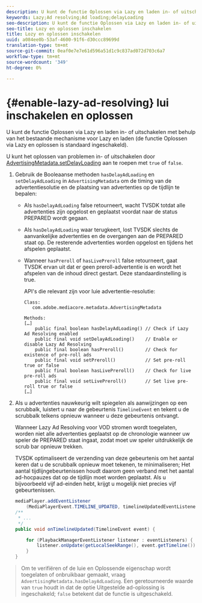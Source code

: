 ```yaml
---
description: U kunt de functie Oplossen via Lazy en laden in- of uitschakelen met behulp van het bestaande mechanisme voor Lazy en laden (de functie Oplossen via Lazy en oplossen is standaard ingeschakeld).
keywords: Lazy;Ad resolving;Ad loading;delayLoading
seo-description: U kunt de functie Oplossen via Lazy en laden in- of uitschakelen met behulp van het bestaande mechanisme voor Lazy en laden (de functie Oplossen via Lazy en oplossen is standaard ingeschakeld).
seo-title: Lozy en oplossen inschakelen
title: Lozy en oplossen inschakelen
uuid: a084ee0b-53af-4600-91f6-d30ccc89699d
translation-type: tm+mt
source-git-commit: 0eaf0e7e7e61d596a51d1c9c837ad072d703c6a7
workflow-type: tm+mt
source-wordcount: '349'
ht-degree: 0%

---
```



# {#enable-lazy-ad-resolving} lui inschakelen en oplossen

U kunt de functie Oplossen via Lazy en laden in- of uitschakelen met behulp van het bestaande mechanisme voor Lazy en laden (de functie Oplossen via Lazy en oplossen is standaard ingeschakeld).

U kunt het oplossen van problemen in- of uitschakelen door [AdvertisingMetadata.setDelayLoading](https://help.adobe.com/en_US/primetime/api/psdk/javadoc_2.4/com/adobe/mediacore/metadata/AdvertisingMetadata.html#setDelayAdLoading-boolean-) aan te roepen met `true` of `false`.

1. Gebruik de Booleaanse methoden `hasDelayAdLoading` en `setDelayAdLoading` in `AdvertisingMetadata` om de timing van de advertentiesolutie en de plaatsing van advertenties op de tijdlijn te bepalen:

   * Als `hasDelayAdLoading` false retourneert, wacht TVSDK totdat alle advertenties zijn opgelost en geplaatst voordat naar de status PREPARED wordt gegaan.
   * Als `hasDelayAdLoading` waar terugkeert, lost TVSDK slechts de aanvankelijke advertenties en de overgangen aan de PREPARED staat op. De resterende advertenties worden opgelost en tijdens het afspelen geplaatst.
   * Wanneer `hasPreroll` of `hasLivePreroll` false retourneert, gaat TVSDK ervan uit dat er geen preroll-advertentie is en wordt het afspelen van de inhoud direct gestart. Deze standaardinstelling is true.

      API&#39;s die relevant zijn voor luie advertentie-resolutie:

      ```
      Class: 
         com.adobe.mediacore.metadata.AdvertisingMetadata 
      
      Methods: 
      […] 
          public final boolean hasDelayAdLoading() // Check if Lazy Ad Resolving enabled 
          public final void setDelayAdLoading()    // Enable or disable Lazy Ad Resolving 
          public final boolean hasPreroll()        // Check for existence of pre-roll ads 
          public final void setPreroll()           // Set pre-roll true or false 
          public final boolean hasLivePreroll()    // Check for live pre-roll ads 
          public final void setLivePreroll()       // Set live pre-roll true or false 
      […]
      ```

1. Als u advertenties nauwkeurig wilt spiegelen als aanwijzingen op een scrubbalk, luistert u naar de gebeurtenis `TimelineEvent` en tekent u de scrubbalk telkens opnieuw wanneer u deze gebeurtenis ontvangt.

   Wanneer Lazy Ad Resolving voor VOD stromen wordt toegelaten, worden niet alle advertenties geplaatst op de chronologie wanneer uw speler de PREPARED staat ingaat, zodat moet uw speler uitdrukkelijk de scrub bar opnieuw trekken.

   TVSDK optimaliseert de verzending van deze gebeurtenis om het aantal keren dat u de scrubbalk opnieuw moet tekenen, te minimaliseren; Het aantal tijdlijngebeurtenissen houdt daarom geen verband met het aantal ad-hocpauzes dat op de tijdlijn moet worden geplaatst. Als u bijvoorbeeld vijf ad-einden hebt, krijgt u mogelijk niet precies vijf gebeurtenissen.

   ```java
   mediaPlayer.addEventListener 
       (MediaPlayerEvent.TIMELINE_UPDATED, timelineUpdatedEventListener); 
   /** 
    * ... 
    */ 
   public void onTimelineUpdated(TimelineEvent event) { 
   
       for (PlaybackManagerEventListener listener : eventListeners) { 
           listener.onUpdate(getLocalSeekRange(), event.getTimeline()); 
       } 
   } 
   ```

>Om te verifiëren of de luie en Oplossende eigenschap wordt toegelaten of onbruikbaar gemaakt, vraag `AdvertisingMetadata.hasDelayAdLoading`. Een geretourneerde waarde van `true` houdt in dat de optie Uitgestelde ad-oplossing is ingeschakeld; `false` betekent dat de functie is uitgeschakeld.


